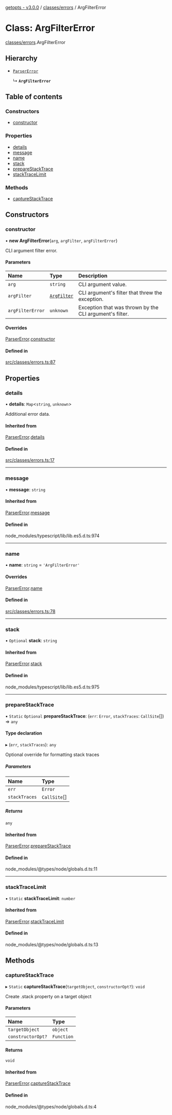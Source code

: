 [getopts - v3.0.0](../README.md) / [classes/errors](../modules/classes_errors.md) / ArgFilterError

# Class: ArgFilterError

[classes/errors](../modules/classes_errors.md).ArgFilterError

## Hierarchy

- [`ParserError`](classes_errors.ParserError.md)

  ↳ **`ArgFilterError`**

## Table of contents

### Constructors

- [constructor](classes_errors.ArgFilterError.md#constructor)

### Properties

- [details](classes_errors.ArgFilterError.md#details)
- [message](classes_errors.ArgFilterError.md#message)
- [name](classes_errors.ArgFilterError.md#name)
- [stack](classes_errors.ArgFilterError.md#stack)
- [prepareStackTrace](classes_errors.ArgFilterError.md#preparestacktrace)
- [stackTraceLimit](classes_errors.ArgFilterError.md#stacktracelimit)

### Methods

- [captureStackTrace](classes_errors.ArgFilterError.md#capturestacktrace)

## Constructors

### constructor

• **new ArgFilterError**(`arg`, `argFilter`, `argFilterError`)

CLI argument filter error.

#### Parameters

| Name             | Type                                                        | Description                                             |
| :--------------- | :---------------------------------------------------------- | :------------------------------------------------------ |
| `arg`            | `string`                                                    | CLI argument value.                                     |
| `argFilter`      | [`ArgFilter`](../interfaces/interfaces_schema.ArgFilter.md) | CLI argument's filter that threw the exception.         |
| `argFilterError` | `unknown`                                                   | Exception that was thrown by the CLI argument's filter. |

#### Overrides

[ParserError](classes_errors.ParserError.md).[constructor](classes_errors.ParserError.md#constructor)

#### Defined in

[src/classes/errors.ts:87](https://github.com/prasadrajandran/node-getopts/blob/43d0c83/src/classes/errors.ts#L87)

## Properties

### details

• **details**: `Map`<`string`, `unknown`\>

Additional error data.

#### Inherited from

[ParserError](classes_errors.ParserError.md).[details](classes_errors.ParserError.md#details)

#### Defined in

[src/classes/errors.ts:17](https://github.com/prasadrajandran/node-getopts/blob/43d0c83/src/classes/errors.ts#L17)

---

### message

• **message**: `string`

#### Inherited from

[ParserError](classes_errors.ParserError.md).[message](classes_errors.ParserError.md#message)

#### Defined in

node_modules/typescript/lib/lib.es5.d.ts:974

---

### name

• **name**: `string` = `'ArgFilterError'`

#### Overrides

[ParserError](classes_errors.ParserError.md).[name](classes_errors.ParserError.md#name)

#### Defined in

[src/classes/errors.ts:78](https://github.com/prasadrajandran/node-getopts/blob/43d0c83/src/classes/errors.ts#L78)

---

### stack

• `Optional` **stack**: `string`

#### Inherited from

[ParserError](classes_errors.ParserError.md).[stack](classes_errors.ParserError.md#stack)

#### Defined in

node_modules/typescript/lib/lib.es5.d.ts:975

---

### prepareStackTrace

▪ `Static` `Optional` **prepareStackTrace**: (`err`: `Error`, `stackTraces`: `CallSite`[]) => `any`

#### Type declaration

▸ (`err`, `stackTraces`): `any`

Optional override for formatting stack traces

##### Parameters

| Name          | Type         |
| :------------ | :----------- |
| `err`         | `Error`      |
| `stackTraces` | `CallSite`[] |

##### Returns

`any`

#### Inherited from

[ParserError](classes_errors.ParserError.md).[prepareStackTrace](classes_errors.ParserError.md#preparestacktrace)

#### Defined in

node_modules/@types/node/globals.d.ts:11

---

### stackTraceLimit

▪ `Static` **stackTraceLimit**: `number`

#### Inherited from

[ParserError](classes_errors.ParserError.md).[stackTraceLimit](classes_errors.ParserError.md#stacktracelimit)

#### Defined in

node_modules/@types/node/globals.d.ts:13

## Methods

### captureStackTrace

▸ `Static` **captureStackTrace**(`targetObject`, `constructorOpt?`): `void`

Create .stack property on a target object

#### Parameters

| Name              | Type       |
| :---------------- | :--------- |
| `targetObject`    | `object`   |
| `constructorOpt?` | `Function` |

#### Returns

`void`

#### Inherited from

[ParserError](classes_errors.ParserError.md).[captureStackTrace](classes_errors.ParserError.md#capturestacktrace)

#### Defined in

node_modules/@types/node/globals.d.ts:4
